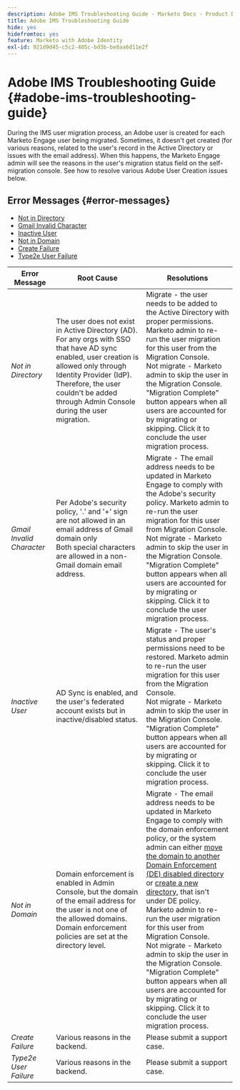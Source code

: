 ```yaml
---
description: Adobe IMS Troubleshooting Guide - Marketo Docs - Product Documentation
title: Adobe IMS Troubleshooting Guide
hide: yes
hidefromtoc: yes
feature: Marketo with Adobe Identity
exl-id: 921d9d45-c5c2-405c-bd3b-be8aa6d11e2f
---
```

# Adobe IMS Troubleshooting Guide {#adobe-ims-troubleshooting-guide}

During the IMS user migration process, an Adobe user is created for each Marketo Engage user being migrated. Sometimes, it doesn't get created (for various reasons, related to the user's record in the Active Directory or issues with the email address). When this happens, the Marketo Engage admin will see the reasons in the user's migration status field on the self-migration console. See how to resolve various Adobe User Creation issues below.

## Error Messages {#error-messages}

* <a href="#not-in-directory">Not in Directory</a>
* <a href="#gmail-invalid-character">Gmail Invalid Character</a>
* <a href="#inactive-user">Inactive User</a>
* <a href="#not-in-domain">Not in Domain</a>
* <a href="#create-failure">Create Failure</a>
* <a href="#type2e-user-failure">Type2e User Failure</a>



<table>
<thead>
  <tr>
    <th style="width:20%">Error Message</th>
    <th style="width:40%">Root Cause</th>
    <th style="width:40%">Resolutions</th>
  </tr>
  </thead>
<tbody>
  <tr>
    <td><i><a id="not-in-directory">Not in Directory</a></i></td>
    <td>The user does not exist in Active Directory (AD). For any orgs with SSO that have AD sync enabled, user creation is allowed only through Identity Provider (IdP). Therefore, the user couldn't be added through Admin Console during the user migration.</td>
    <td>Migrate - the user needs to be added to the Active Directory with proper permissions. Marketo admin to re-run the user migration for this user from the Migration Console. 
    <br>Not migrate - Marketo admin to skip the user in the Migration Console. "Migration Complete" button appears when all users are accounted for by migrating or skipping. Click it to conclude the user migration process.</td>
  </tr>
  <tr>
    <td><i><a id="gmail-invalid-character">Gmail Invalid Character</a></i></td>
    <td>Per Adobe's security policy, '.' and '+' sign are not allowed in an email address of Gmail domain only  
    <br>Both special characters are allowed in a non-Gmail domain email address. </td>
    <td>Migrate - The email address needs to be updated in Marketo Engage to comply with the Adobe's security policy. Marketo admin to re-run the user migration for this user from Migration Console.<br>Not migrate - Marketo admin to skip the user in the Migration Console. "Migration Complete" button appears when all users are accounted for by migrating or skipping. Click it to conclude the user migration process.</td>
  </tr>
  <tr>
    <td><i><a id="inactive-user">Inactive User</a></i></td>
    <td>AD Sync is enabled, and the user's federated account exists but in inactive/disabled status.</td>
    <td>Migrate - The user's status and proper permissions need to be restored. Marketo admin to re-run the user migration for this user from the Migration Console.
    <br>Not migrate - Marketo admin to skip the user in the Migration Console. "Migration Complete" button appears when all users are accounted for by migrating or skipping. Click it to conclude the user migration process.</td>
  </tr>
  <tr>
    <td><i><a id="not-in-domain">Not in Domain</a></i></td>
    <td>Domain enforcement is enabled in Admin Console, but the domain of the email address for the user is not one of the allowed domains. 
    <br>Domain enforcement policies are set at the directory level.</td>
    <td>Migrate - The email address needs to be updated in Marketo Engage to comply with the domain enforcement policy, or the system admin can either <a href="https://helpx.adobe.com/enterprise/using/manage-domains-directories.html#move-domains-across-directories"> 
    move the domain to another Domain Enforcement (DE) disabled directory </a>or <a href="https://helpx.adobe.com/enterprise/using/set-up-identity.html">create a new directory</a>, that isn't under DE policy. Marketo admin to re-run the user migration for this user from Migration Console. <br>Not migrate - Marketo admin to skip the user in the Migration Console. "Migration Complete" button appears when all users are accounted for by migrating or skipping. Click it to conclude the user migration process.</td>
  </tr>
  <tr>
    <td><i><a id="create-failure">Create Failure</a></i></td>
    <td>Various reasons in the backend.</td>
    <td>Please submit a support case.</td>
  </tr>
  <tr>
    <td><i><a id="type2e-user-failure">Type2e User Failure</a></i></td>
    <td>Various reasons in the backend.</td>
    <td>Please submit a support case.</td>
  </tr>
</tbody>
</table>
